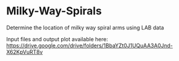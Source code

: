 # Milky-Way-Spirals
Determine the location of milky way spiral arms using LAB data

Input files and output plot available here: 
https://drive.google.com/drive/folders/1BbaYZt0J1UQuAA3A0Jnd-X62KpVuRT8v
